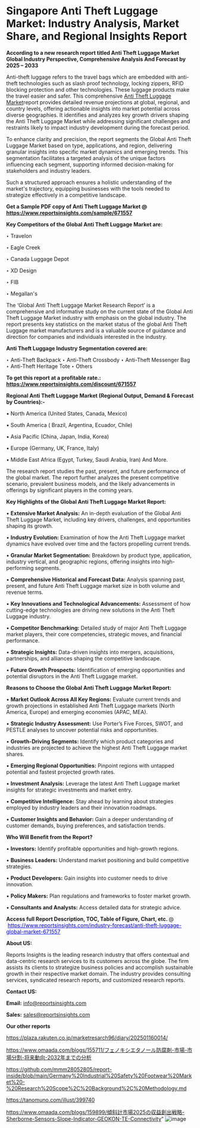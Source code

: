 # Singapore Anti Theft Luggage Market: Industry Analysis, Market Share, and Regional Insights Report

<strong>According to a new research report titled Anti Theft Luggage Market Global Industry Perspective, Comprehensive Analysis And Forecast by 2025 – 2033</strong>

Anti-theft luggage refers to the travel bags which are embedded with anti-theft technologies such as slash proof technology, locking zippers, RFID blocking protection and other technologies. These luggage products make the travel easier and safer. This comprehensive <a href=https://www.reportsinsights.com/sample/671557>Anti Theft Luggage Market</a>report provides detailed revenue projections at global, regional, and country levels, offering actionable insights into market potential across diverse geographies. It identifies and analyzes key growth drivers shaping the Anti Theft Luggage Market while addressing significant challenges and restraints likely to impact industry development during the forecast period.

To enhance clarity and precision, the report segments the Global Anti Theft Luggage Market based on type, applications, and region, delivering granular insights into specific market dynamics and emerging trends. This segmentation facilitates a targeted analysis of the unique factors influencing each segment, supporting informed decision-making for stakeholders and industry leaders.

Such a structured approach ensures a holistic understanding of the market's trajectory, equipping businesses with the tools needed to strategize effectively in a competitive landscape.

<strong>Get a Sample PDF copy of Anti Theft Luggage Market </strong><strong>@<a href=https://www.reportsinsights.com/sample/671557 style=color:#0000ff;> https://www.reportsinsights.com/sample/671557</a></strong></font>

<strong>Key Competitors of the Global Anti Theft Luggage Market are:</strong>

‣ Travelon

‣ Eagle Creek

‣ Canada Luggage Depot

‣ XD Design

‣ FIB

‣ Megallan's

The ‘Global Anti Theft Luggage Market Research Report’ is a comprehensive and informative study on the current state of the Global Anti Theft Luggage Market industry with emphasis on the global industry. The report presents key statistics on the market status of the global Anti Theft Luggage market manufacturers and is a valuable source of guidance and direction for companies and individuals interested in the industry.

<strong>Anti Theft Luggage Industry Segmentation covered are:</strong>

‣ Anti-Theft Backpack
‣ Anti-Theft Crossbody
‣ Anti-Theft Messenger Bag
‣ Anti-Theft Heritage Tote
‣ Others

<strong>To get this report at a profitable rate.: <a href=https://www.reportsinsights.com/discount/671557 style=color:#0000ff;>https://www.reportsinsights.com/discount/671557</a></strong></font>

<strong>Regional Anti Theft Luggage Market (Regional Output, Demand &amp; Forecast by Countries):-</strong>

• North America (United States, Canada, Mexico)

• South America ( Brazil, Argentina, Ecuador, Chile)

• Asia Pacific (China, Japan, India, Korea)

• Europe (Germany, UK, France, Italy)

• Middle East Africa (Egypt, Turkey, Saudi Arabia, Iran) And More.

The research report studies the past, present, and future performance of the global market. The report further analyzes the present competitive scenario, prevalent business models, and the likely advancements in offerings by significant players in the coming years.

<strong>Key Highlights of the Global Anti Theft Luggage Market Report:</strong>

• <strong>Extensive Market Analysis:</strong> An in-depth evaluation of the Global Anti Theft Luggage Market, including key drivers, challenges, and opportunities shaping its growth.

• <strong>Industry Evolution:</strong> Examination of how the Anti Theft Luggage market dynamics have evolved over time and the factors propelling current trends.

• <strong>Granular Market Segmentation:</strong> Breakdown by product type, application, industry vertical, and geographic regions, offering insights into high-performing segments.

• <strong>Comprehensive Historical and Forecast Data:</strong> Analysis spanning past, present, and future Anti Theft Luggage market size in both volume and revenue terms.

• <strong>Key Innovations and Technological Advancements:</strong> Assessment of how cutting-edge technologies are driving new solutions in the Anti Theft Luggage industry.

• <strong>Competitor Benchmarking:</strong> Detailed study of major Anti Theft Luggage market players, their core competencies, strategic moves, and financial performance.

• <strong>Strategic Insights:</strong> Data-driven insights into mergers, acquisitions, partnerships, and alliances shaping the competitive landscape.

• <strong>Future Growth Prospects:</strong> Identification of emerging opportunities and potential disruptors in the Anti Theft Luggage market.

<strong>Reasons to Choose the Global Anti Theft Luggage Market Report:</strong>

• <strong>Market Outlook Across All Key Regions:</strong> Evaluate current trends and growth projections in established Anti Theft Luggage markets (North America, Europe) and emerging economies (APAC, MEA).

• <strong>Strategic Industry Assessment:</strong> Use Porter’s Five Forces, SWOT, and PESTLE analyses to uncover potential risks and opportunities.

• <strong>Growth-Driving Segments:</strong> Identify which product categories and industries are projected to achieve the highest Anti Theft Luggage market shares.

• <strong>Emerging Regional Opportunities:</strong> Pinpoint regions with untapped potential and fastest projected growth rates.

• <strong>Investment Analysis:</strong> Leverage the latest Anti Theft Luggage market insights for strategic investments and market entry.

• <strong>Competitive Intelligence:</strong> Stay ahead by learning about strategies employed by industry leaders and their innovation roadmaps.

• <strong>Customer Insights and Behavior:</strong> Gain a deeper understanding of customer demands, buying preferences, and satisfaction trends.

<strong>Who Will Benefit from the Report?</strong>

• <strong>Investors:</strong> Identify profitable opportunities and high-growth regions.

• <strong>Business Leaders:</strong> Understand market positioning and build competitive strategies.

• <strong>Product Developers:</strong> Gain insights into customer needs to drive innovation.

• <strong>Policy Makers:</strong> Plan regulations and frameworks to foster market growth.

• <strong>Consultants and Analysts:</strong> Access detailed data for strategic advice.
</ul>
<strong>Access full Report Description, TOC, Table of Figure, Chart, etc. </strong>@  <a href=https://www.reportsinsights.com/industry-forecast/anti-theft-luggage-global-market-671557 style=color:#0000ff;>https://www.reportsinsights.com/industry-forecast/anti-theft-luggage-global-market-671557</a></font>

<strong><strong>About US</strong>:</strong>

Reports Insights is the leading research industry that offers contextual and data-centric research services to its customers across the globe. The firm assists its clients to strategize business policies and accomplish sustainable growth in their respective market domain. The industry provides consulting services, syndicated research reports, and customized research reports.

<strong>Contact US:</strong>

<p class=""""><b>Email:</b> <a href=mailto:info@reportsinsights.com>info@reportsinsights.com</a></p>
<p class=""""><b>Sales:</b> <a href=mailto:sales@reportsinsights.com>sales@reportsinsights.com</a></p>

<strong>Our other reports</strong>

<a href=https://plaza.rakuten.co.jp/marketresarch96/diary/202501160014/>https://plaza.rakuten.co.jp/marketresarch96/diary/202501160014/</a>

<a href=https://www.omaada.com/blogs/155711/フェノキシエタノール防腐剤-市場-市場分割-将来動向-2032年までの分析>https://www.omaada.com/blogs/155711/フェノキシエタノール防腐剤-市場-市場分割-将来動向-2032年までの分析</a>

<a href=https://github.com/mmm28052805/report-inside/blob/main/Germany%20Industrial%20Safety%20Footwear%20Market%20-%20Research%20Scope%2C%20Background%2C%20Methodology.md>https://github.com/mmm28052805/report-inside/blob/main/Germany%20Industrial%20Safety%20Footwear%20Market%20-%20Research%20Scope%2C%20Background%2C%20Methodology.md</a>

<a href=https://tanomuno.com/illust/399740>https://tanomuno.com/illust/399740</a>

<a href=https://www.omaada.com/blogs/159899/傾斜計市場2025の収益創出戦略-Sherborne-Sensors-Slope-Indicator-GEOKON-TE-Connectivity>https://www.omaada.com/blogs/159899/傾斜計市場2025の収益創出戦略-Sherborne-Sensors-Slope-Indicator-GEOKON-TE-Connectivity</a>"
![image](https://github.com/user-attachments/assets/88464e20-7ac5-4dce-ae92-16d42e3983cc)
